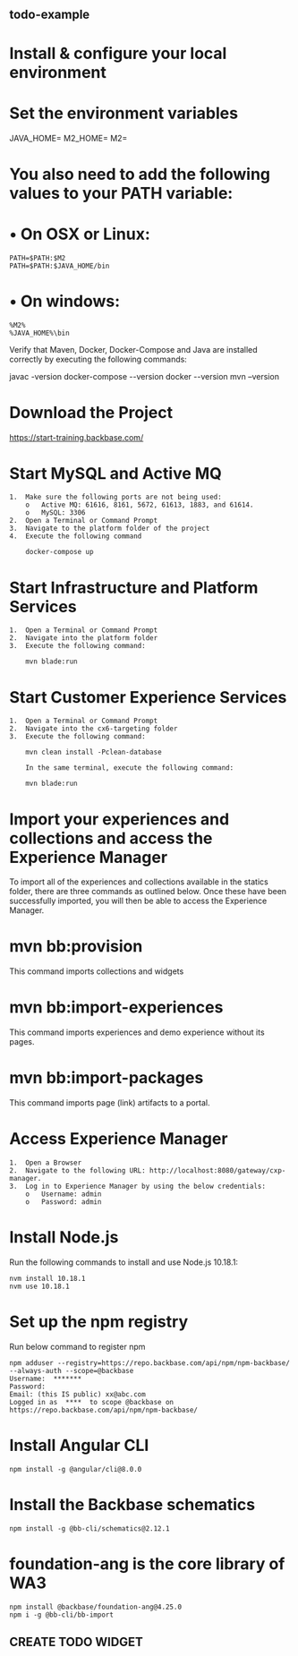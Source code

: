 ## todo-example


# Install & configure your local environment

# Set the environment variables

JAVA_HOME=<jdk-home-directory>
M2_HOME=<maven-home-directory>
M2=<maven-bin-directory>

# You also need to add the following values to your PATH variable:
# •	On OSX or Linux:
	PATH=$PATH:$M2
	PATH=$PATH:$JAVA_HOME/bin
# •	On windows:
	%M2%
	%JAVA_HOME%\bin

Verify that Maven, Docker, Docker-Compose and Java are installed correctly by executing the following commands:

javac -version
docker-compose --version
docker --version
mvn –version

# Download the Project

https://start-training.backbase.com/

# Start MySQL and Active MQ

	1.	Make sure the following ports are not being used:
		o	Active MQ: 61616, 8161, 5672, 61613, 1883, and 61614.
		o	MySQL: 3306
	2.	Open a Terminal or Command Prompt
	3.	Navigate to the platform folder of the project
	4.	Execute the following command
	
		docker-compose up
		
# Start Infrastructure and Platform Services

	1.	Open a Terminal or Command Prompt
	2.	Navigate into the platform folder
	3.	Execute the following command:

		mvn blade:run

# Start Customer Experience Services

	1.	Open a Terminal or Command Prompt
	2.	Navigate into the cx6-targeting folder
	3.	Execute the following command:
	
		mvn clean install -Pclean-database
		
		In the same terminal, execute the following command:
		
		mvn blade:run

# Import your experiences and collections and access the Experience Manager

To import all of the experiences and collections available in the statics folder, there are three commands as outlined below. Once these have been successfully imported, you will then be able to access the Experience Manager.

# mvn bb:provision
This command imports collections and widgets

# mvn bb:import-experiences
This command imports experiences and demo experience without its pages.

# mvn bb:import-packages
This command imports page (link) artifacts to a portal.

# Access Experience Manager

	1.	Open a Browser
	2.	Navigate to the following URL: http://localhost:8080/gateway/cxp-manager.
	3.	Log in to Experience Manager by using the below credentials:
		o	Username: admin
		o	Password: admin

# Install Node.js
Run the following commands to install and use Node.js 10.18.1:

	nvm install 10.18.1
	nvm use 10.18.1

# Set up the npm registry
Run below command to register npm

	npm adduser --registry=https://repo.backbase.com/api/npm/npm-backbase/ --always-auth --scope=@backbase    
	Username:  *******
	Password:
	Email: (this IS public) xx@abc.com
	Logged in as  ****  to scope @backbase on https://repo.backbase.com/api/npm/npm-backbase/

# Install Angular CLI
	
	npm install -g @angular/cli@8.0.0

# Install the Backbase schematics

	npm install -g @bb-cli/schematics@2.12.1
	
# foundation-ang is the core library of WA3

	npm install @backbase/foundation-ang@4.25.0
	npm i -g @bb-cli/bb-import

## CREATE TODO WIDGET

	









